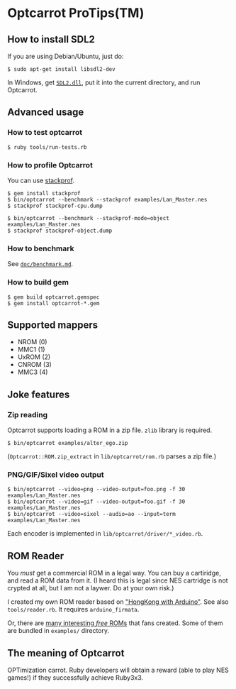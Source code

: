 # Optcarrot ProTips(TM)
## How to install SDL2

If you are using Debian/Ubuntu, just do:

    $ sudo apt-get install libsdl2-dev

In Windows, get [`SDL2.dll`](https://www.libsdl.org/), put it into the current directory, and run Optcarrot.

## Advanced usage

### How to test optcarrot

    $ ruby tools/run-tests.rb

### How to profile Optcarrot

You can use [stackprof](https://github.com/tmm1/stackprof).

    $ gem install stackprof
    $ bin/optcarrot --benchmark --stackprof examples/Lan_Master.nes
    $ stackprof stackprof-cpu.dump

    $ bin/optcarrot --benchmark --stackprof-mode=object examples/Lan_Master.nes
    $ stackprof stackprof-object.dump

### How to benchmark

See [`doc/benchmark.md`](benchmark.md).

### How to build gem

    $ gem build optcarrot.gemspec
    $ gem install optcarrot-*.gem

## Supported mappers

* NROM (0)
* MMC1 (1)
* UxROM (2)
* CNROM (3)
* MMC3 (4)

## Joke features
### Zip reading

Optcarrot supports loading a ROM in a zip file.  `zlib` library is required.

    $ bin/optcarrot examples/alter_ego.zip

(`Optcarrot::ROM.zip_extract` in `lib/optcarrot/rom.rb` parses a zip file.)

### PNG/GIF/Sixel video output

    $ bin/optcarrot --video=png --video-output=foo.png -f 30 examples/Lan_Master.nes
    $ bin/optcarrot --video=gif --video-output=foo.gif -f 30 examples/Lan_Master.nes
    $ bin/optcarrot --video=sixel --audio=ao --input=term examples/Lan_Master.nes

Each encoder is implemented in `lib/optcarrot/driver/*_video.rb`.

## ROM Reader

You *must* get a commercial ROM in a legal way.  You can buy a cartiridge, and read a ROM data from it.  (I heard this is legal since NES cartridge is not crypted at all, but I am not a laywer.  Do at your own risk.)

I created my own ROM reader based on ["HongKong with Arduino"](http://hongkongarduino.web.fc2.com/).  See also `tools/reader.rb`.  It requires `arduino_firmata`.

Or, there are [many interesting *free* ROMs](http://www.romhacking.net/homebrew/) that fans created.  Some of them are bundled in `examples/` directory.

## The meaning of Optcarrot

OPTimization carrot.  Ruby developers will obtain a reward (able to play NES games!) if they successfully achieve Ruby3x3.
